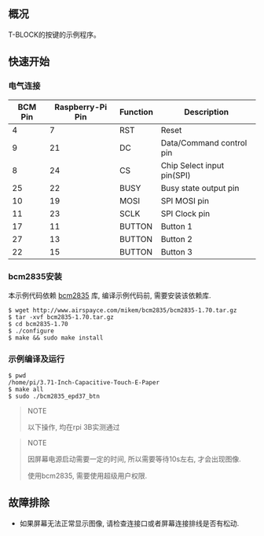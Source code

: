 ## 概况

T-BLOCK的按键的示例程序。

## 快速开始

### 电气连接

| BCM Pin | Raspberry-Pi Pin | Function | Description                |
| ------- | ---------------- | -------- | -------------------------- |
| 4       | 7                | RST      | Reset                      |
| 9       | 21               | DC       | Data/Command control pin   |
| 8       | 24               | CS       | Chip Select input pin(SPI) |
| 25      | 22               | BUSY     | Busy state output pin      |
| 10      | 19               | MOSI     | SPI MOSI pin               |
| 11      | 23               | SCLK     | SPI Clock pin              |
| 17      | 11               | BUTTON   | Button 1                   |
| 27      | 13               | BUTTON   | Button 2                   |
| 22      | 15               | BUTTON   | Button 3                   |

### bcm2835安装

本示例代码依赖 [bcm2835](#http://www.airspayce.com/mikem/bcm2835/) 库, 编译示例代码前, 需要安装该依赖库.

```shell
$ wget http://www.airspayce.com/mikem/bcm2835/bcm2835-1.70.tar.gz
$ tar -xvf bcm2835-1.70.tar.gz
$ cd bcm2835-1.70
$ ./configure
$ make && sudo make install
```

### 示例编译及运行

```shell
$ pwd
/home/pi/3.71-Inch-Capacitive-Touch-E-Paper
$ make all
$ sudo ./bcm2835_epd37_btn
```

> NOTE
>
> 以下操作, 均在rpi 3B实测通过

> NOTE
>
> 因屏幕电源启动需要一定的时间, 所以需要等待10s左右, 才会出现图像.
>
> 使用bcm2835, 需要使用超级用户权限.

## 故障排除

- 如果屏幕无法正常显示图像, 请检查连接口或者屏幕连接排线是否有松动.
